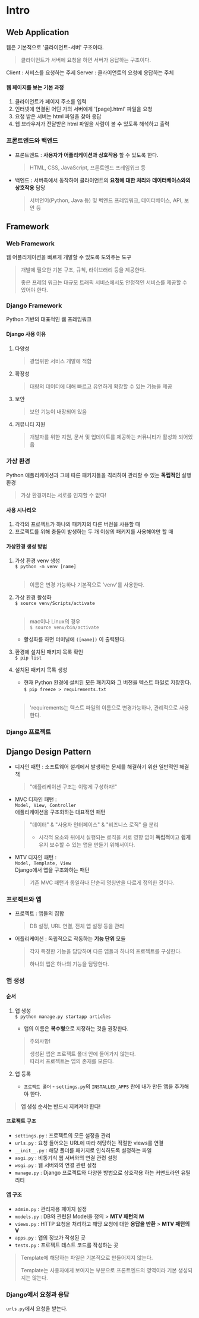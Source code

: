 # Intro
## Web Application
웹은 기본적으로 '클라이언트-서버' 구조이다.
> 클라이언트가 서버에 요청을 하면 서버가 응답하는 구조이다.

Client : 서비스를 요청하는 주제
Server : 클라이언트의 요청에 응답하는 주체

#### 웹 페이지를 보는 기본 과정
1. 클라이언트가 페이지 주소를 입력
2. 인터넷에 연결된 어딘 가의 서버에게 '[page].html' 파일을 요청
3. 요청 받은 서버는 html 파일을 찾아 응답
4. 웹 브라우저가 전달받은 html 파일을 사람이 볼 수 있도록 해석하고 출력

### 프론트엔드와 백엔드
- 프론트엔드 : **사용자가 어플리케이션과 상호작용** 할 수 있도록 한다.
  > HTML, CSS, JavaScript, 프론트엔드 프레임워크 등

- 백엔드 : 서버측에서 동작하여 클라이언트의 **요청에 대한 처리**와 **데이터베이스와의 상호작용** 담당
  > 서버언어(Python, Java 등) 및 벡엔드 프레임워크, 데이터베이스, API, 보안 등

## Framework
### Web Framework
웹 어플리케이션을 빠르게 개발할 수 있도록 도와주는 도구
> 개발에 필요한 기본 구조, 규칙, 라이브러리 등을 제공한다.
>
> 좋은 프레임 워크는 대규모 트래픽 서비스에서도 안정적인 서비스를 제공할 수 있어야 한다.

### Django Framework
Python 기반의 대표적인 웹 프레임워크

  #### Django 사용 이유
  1. 다양성
     > 광범위한 서비스 개발에 적합
  2. 확장성
     > 대량의 데이터에 대해 빠르고 유연하게 확장할 수 있는 기능을 제공
  3. 보안
     > 보안 기능이 내장되어 있음
  4. 커뮤니티 지원
     > 개발자를 위한 지원, 문서 및 업데이트를 제공하는 커뮤니티가 활성화 되어있음

### 가상 환경
Python 애플리케이션과 그에 따른 패키지들을 격리하여 관리할 수 있는 **독립적인** 실행 환경
> 가상 환경끼리는 서로를 인지할 수 없다!

  #### 사용 시나리오
  1. 각각의 프로젝트가 하나의 패키지의 다른 버전을 사용할 때
  2. 프로젝트를 위해 충돌이 발생하는 두 개 이상의 패키지를 사용해야만 할 때

  #### 가상환경 생성 방법
  1. 가상 환경 venv 생성<br>
     `$ python -m venv [name]`<br></br>
     > 이름은 변경 가능하나 기본적으로 'venv'를 사용한다.
  2. 가상 환경 활성화<br>
     `$ source venv/Scripts/activate`<br></br>
     > mac이나 Linux의 경우<br>
     > `$ source venv/bin/activate`

     - 활성화를 하면 터미널에 `([name])` 이 출력된다.
  3. 환경에 설치된 패키지 목록 확인<br>
     `$ pip list`
  4. 설치된 패키지 목록 생성<br>
     - 현재 Python 환경에 설치된 모든 패키지와 그 버전을 텍스트 파일로 저장한다.
     `$ pip freeze > requirements.txt`<br></br>
     > 'requirements는 텍스트 파일의 이름으로 변경가능하나, 관례적으로 사용한다.

### Django 프로젝트



## Django Design Pattern
- 디자인 패턴 : 소프트웨어 설계에서 발생하는 문제를 해결하기 위한 일반적인 해결책
  > "애플리케이션 구조는 이렇게 구성하자!"

- MVC 디자인 패턴 :<br>
  `Model, View, Controller`<br>
  애플리케이션을 구조화하는 대표적인 패턴
  > "데이터" & "사용자 인터페이스" & "비즈니스 로직" 을 분리
  > - 시각적 요소와 뒤에서 실행되는 로직을 서로 영향 없이 **독립적**이고 **쉽게** 유지 보수할 수 있는 앱을 만들기 위해서이다.

- MTV 디자인 패턴 :<br>
  `Model, Template, View`<br>
  Django에서 앱을 구조화하는 패턴
  > 기존 MVC 패턴과 동일하나 단순히 명칭만을 다르게 정의한 것이다.

### 프로젝트와 앱
- 프로젝트 : 앱들의 집합
  > DB 설정, URL 연결, 전체 앱 설정 등을 관리

- 어플리케이션 : 독립적으로 작동하는 **기능 단위** 모듈
  > 각자 특정한 기능을 담당하며 다른 앱들과 하나의 프로젝트를 구성한다.
  >
  > 하나의 앱은 하나의 기능을 담당한다.

### 앱 생성
  #### 순서
  1. 앱 생성 <br>
     `$ python manage.py startapp articles`
     - 앱의 이름은 **복수형**으로 지정하는 것을 권장한다.

     > 주의사항!
     >
     > 생성된 앱은 프로젝트 폴더 안에 들어가지 않는다.<br> 따라서 프로젝트는 앱의 존재를 모른다.
     >
     >
  2. 앱 등록
     - `프로젝트 폴더` - `settings.py`의 `INSTALLED_APPS` 란에 내가 만든 앱을 추가해야 한다.

  > **앱 생성 순서는 반드시 지켜져야 한다!**

  #### 프로젝트 구조
  - `settings.py` : 프로젝트의 모든 설정을 관리
  - `urls.py` : 요청 들어오는 URL에 따라 해당하는 적절한 views를 연결
  - `__init__.py` : 해당 폴더를 패키지로 인식하도록 설정하는 파일
  - `asgi.py` : 비동기식 웹 서버와의 연결 관련 설정
  - `wsgi.py` : 웹 서버와의 연결 관련 설정
  - `manage.py` : Django 프로젝트와 다양한 방법으로 상호작용 하는 커맨드라인 유틸리티

  #### 앱 구조
  - `admin.py` : 관리자용 페이지 설정
  - `models.py` : DB와 관련된 Model을 정의 > **MTV 패턴의 M**
  - `views.py` : HTTP 요청을 처리하고 해당 요청에 대한 **응답을 반환** > **MTV 패턴의 V**
  - `apps.py` : 앱의 정보가 작성된 곳
  - `tests.py` : 프로젝트 테스트 코드를 작성하는 곳

  > Template에 해당하는 파일은 기본적으로 만들어지지 않는다.
  >
  > Template는 사용자에게 보여지는 부분으로 프론트엔드의 영역이라 기본 생성되지는 않는다.

### Django에서 요청과 응답
`urls.py`에서 요청을 받는다.